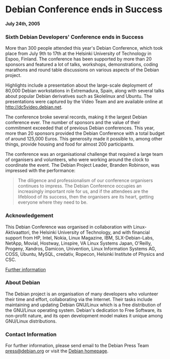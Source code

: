 
Debian Conference ends in Success
=================================


**July 24th, 2005**


### Sixth Debian Developers' Conference ends in Success


More than 300 people attended this year's Debian Conference, which
took place from July 9th to 17th at the Helsinki University of
Technology in Espoo,
Finland. The conference has been supported by more than 20 sponsors
and featured a lot of talks, workshops, demonstrations, coding
marathons and round table discussions on various aspects of the Debian
project.


Highlights include a presentation about the large-scale deployment
of 80,000 Debian workstations in Extremadura, Spain, along with
several talks about popular Debian derivatives such as Skolelinux and
Ubuntu. The presentations were captured by the Video Team and are
available online at <http://dc5video.debian.net>.


The conference broke several records, making it the largest Debian
conference ever. The number of sponsors and the value of their
commitment exceeded that of previous Debian conferences. This year,
more than 20 sponsors provided the Debian Conference with a total
budget of around 125,000 Euros. This generosity made it possible to,
among other things, provide housing and food for almost 200
participants.


The conference was an organisational challenge that required a large
team of organisers and volunteers, who were working around the clock
to coordinate the event. The Debian Project Leader, Branden Robinson,
was impressed with the performance:



> 
> 
>  The diligence and professionalism of our conference organisers
>  continues to impress. The Debian Conference occupies an
>  increasingly important role for us, and if the attendees are the
>  lifeblood of its success, then the organisers are its heart,
>  getting everyone where they need to be.
> 
> 
> 
> 


### Acknowledgement


This Debian Conference was organised in collaboration with
Linux-Aktivaattori, the Helsinki University of Technology, and with
financial support from HP, Intel, Nokia, Linux Magazine, IBM,
SLX-Debian-Labs, NetApp, Movial, Hostway, Linspire, VA Linux
Systems Japan, O'Reilly, Progeny, Xandros, Damicon, Univention, Linux
Information Systems AG, COSS, Ubuntu, MySQL, credativ, Ropecon,
Helsinki Institute of Physics and CSC.


[Further information](https://www.debconf.org/debconf5/)


### About Debian


The Debian project is an organisation of many developers who volunteer
their time and effort, collaborating via the Internet. Their tasks
include maintaining and updating Debian GNU/Linux which is a free
distribution of the GNU/Linux operating system. Debian's dedication
to Free Software, its non-profit nature, and its open development
model makes it unique among GNU/Linux distributions.


### Contact Information


For further information, please send email to the Debian Press Team
[press@debian.org](mailto:press@debian.org) or visit the [Debian homepage](https://www.debian.org/).



